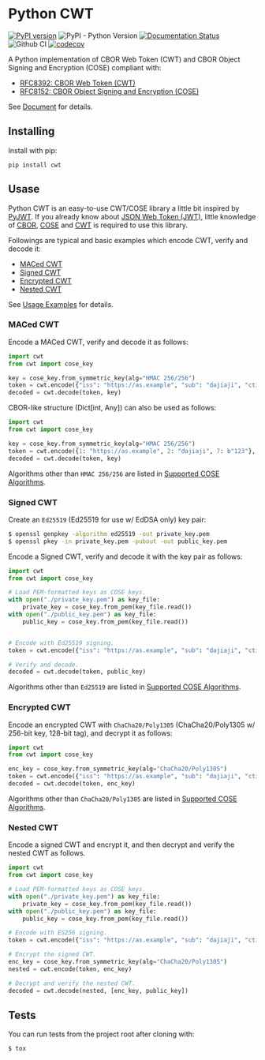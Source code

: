 # Python CWT

[![PyPI version](https://badge.fury.io/py/cwt.svg)](https://badge.fury.io/py/cwt)
![PyPI - Python Version](https://img.shields.io/pypi/pyversions/cwt)
[![Documentation Status](https://readthedocs.org/projects/python-cwt/badge/?version=latest)](https://python-cwt.readthedocs.io/en/latest/?badge=latest)
![Github CI](https://github.com/dajiaji/python-cwt/actions/workflows/python-package.yml/badge.svg)
[![codecov](https://codecov.io/gh/dajiaji/python-cwt/branch/main/graph/badge.svg?token=QN8GXEYEP3)](https://codecov.io/gh/dajiaji/python-cwt)


A Python implementation of CBOR Web Token (CWT) and CBOR Object Signing and Encryption (COSE) compliant with:
- [RFC8392: CBOR Web Token (CWT)](https://tools.ietf.org/html/rfc8392)
- [RFC8152: CBOR Object Signing and Encryption (COSE)](https://tools.ietf.org/html/rfc8152)

See [Document](https://python-cwt.readthedocs.io/en/stable/) for details.

## Installing

Install with pip:

```
pip install cwt
```

## Usase

Python CWT is an easy-to-use CWT/COSE library a little bit inspired by [PyJWT](https://github.com/jpadilla/pyjwt).
If you already know about [JSON Web Token (JWT)](https://tools.ietf.org/html/rfc7519),
little knowledge of [CBOR](https://tools.ietf.org/html/rfc7049), [COSE](https://tools.ietf.org/html/rfc8152)
and [CWT](https://tools.ietf.org/html/rfc8392) is required to use this library.

Followings are typical and basic examples which encode CWT, verify and decode it:

- [MACed CWT](#maced-cwt)
- [Signed CWT](#signed-cwt)
- [Encrypted CWT](#encrypted-cwt)
- [Nested CWT](#nested-cwt)

See [Usage Examples](https://python-cwt.readthedocs.io/en/latest/usage.html) for details.

### MACed CWT

Encode a MACed CWT, verify and decode it as follows:

```py
import cwt
from cwt import cose_key

key = cose_key.from_symmetric_key(alg="HMAC 256/256")
token = cwt.encode({"iss": "https://as.example", "sub": "dajiaji", "cti": "123"}, key)
decoded = cwt.decode(token, key)
```

CBOR-like structure (Dict[int, Any]) can also be used as follows:

```py
import cwt
from cwt import cose_key

key = cose_key.from_symmetric_key(alg="HMAC 256/256")
token = cwt.encode({1: "https://as.example", 2: "dajiaji", 7: b"123"}, key)
decoded = cwt.decode(token, key)
```

Algorithms other than `HMAC 256/256` are listed in
[Supported COSE Algorithms](https://python-cwt.readthedocs.io/en/stable/algorithms.html).

### Signed CWT

Create an `Ed25519` (Ed25519 for use w/ EdDSA only) key pair:

```sh
$ openssl genpkey -algorithm ed25519 -out private_key.pem
$ openssl pkey -in private_key.pem -pubout -out public_key.pem
```

Encode a Signed CWT, verify and decode it with the key pair as follows:

```py
import cwt
from cwt import cose_key

# Load PEM-formatted keys as COSE keys.
with open("./private_key.pem") as key_file:
    private_key = cose_key.from_pem(key_file.read())
with open("./public_key.pem") as key_file:
    public_key = cose_key.from_pem(key_file.read())


# Encode with Ed25519 signing.
token = cwt.encode({"iss": "https://as.example", "sub": "dajiaji", "cti": "123"}, private_key)

# Verify and decode.
decoded = cwt.decode(token, public_key)
```

Algorithms other than `Ed25519` are listed in
[Supported COSE Algorithms](https://python-cwt.readthedocs.io/en/stable/algorithms.html).

### Encrypted CWT

Encode an encrypted CWT with `ChaCha20/Poly1305` (ChaCha20/Poly1305 w/ 256-bit key, 128-bit tag),
and decrypt it as follows:

```py
import cwt
from cwt import cose_key

enc_key = cose_key.from_symmetric_key(alg="ChaCha20/Poly1305")
token = cwt.encode({"iss": "https://as.example", "sub": "dajiaji", "cti": "123"}, enc_key)
decoded = cwt.decode(token, enc_key)
```

Algorithms other than `ChaCha20/Poly1305` are listed in
[Supported COSE Algorithms](https://python-cwt.readthedocs.io/en/stable/algorithms.html).

### Nested CWT

Encode a signed CWT and encrypt it, and then decrypt and verify the nested CWT as follows.

```py
import cwt
from cwt import cose_key

# Load PEM-formatted keys as COSE keys.
with open("./private_key.pem") as key_file:
    private_key = cose_key.from_pem(key_file.read())
with open("./public_key.pem") as key_file:
    public_key = cose_key.from_pem(key_file.read())

# Encode with ES256 signing.
token = cwt.encode({"iss": "https://as.example", "sub": "dajiaji", "cti": "124"}, private_key)

# Encrypt the signed CWT.
enc_key = cose_key.from_symmetric_key(alg="ChaCha20/Poly1305")
nested = cwt.encode(token, enc_key)

# Decrypt and verify the nested CWT.
decoded = cwt.decode(nested, [enc_key, public_key])
```

## Tests

You can run tests from the project root after cloning with:

```sh
$ tox
```
